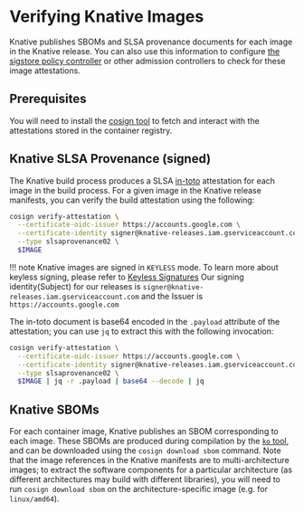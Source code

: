# Verifying Knative Images

Knative publishes SBOMs and SLSA provenance documents for each image in the
Knative release. You can also use this information to configure [the sigstore
policy controller](https://docs.sigstore.dev/policy-controller/overview/) or
other admission controllers to check for these image attestations.

## Prerequisites

You will need to install the [cosign tool](https://github.com/sigstore/cosign/tree/main)
to fetch and interact with the attestations stored in the container registry.

## Knative SLSA Provenance (signed)

The Knative build process produces a SLSA [in-toto](https://in-toto.io/)
attestation for each image in the build process. For a given image in the
Knative release manifests, you can verify the build attestation using the
following:

```bash
cosign verify-attestation \
  --certificate-oidc-issuer https://accounts.google.com \
  --certificate-identity signer@knative-releases.iam.gserviceaccount.com \
  --type slsaprovenance02 \
  $IMAGE
```

!!! note
    Knative images are signed in `KEYLESS` mode. To learn more about keyless signing, please refer to
    [Keyless Signatures](https://github.com/sigstore/cosign/blob/main/KEYLESS.md#keyless-signatures)
    Our signing identity(Subject) for our releases is `signer@knative-releases.iam.gserviceaccount.com` and the Issuer is `https://accounts.google.com`

The in-toto document is base64 encoded in the `.payload` attribute
of the attestation; you can use `jq` to extract this with the following
invocation:

```bash
cosign verify-attestation \
  --certificate-oidc-issuer https://accounts.google.com \
  --certificate-identity signer@knative-releases.iam.gserviceaccount.com \
  --type slsaprovenance02 \
  $IMAGE | jq -r .payload | base64 --decode | jq
```

## Knative SBOMs

For each container image, Knative publishes an SBOM corresponding to each
image. These SBOMs are produced during compilation by the
[`ko` tool](https://ko.build/), and can be downloaded using the `cosign download sbom`
command. Note that the image references in the Knative manifests are to
multi-architecture images; to extract the software components for a particular
architecture (as different architectures may build with different libraries),
you will need to run `cosign download sbom` on the architecture-specific image
(e.g. for `linux/amd64`).

